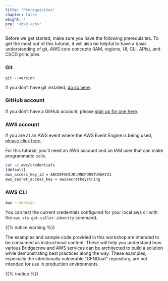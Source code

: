 ```yaml
---
title: "Prerequisites"
chapter: false
weight: 4
pre: "<b>3 </b>"
---
```


Before we get started, make sure you have the following prerequisites. To get the most out of this tutorial, it will also be helpful to have a basic understanding of git, AWS core concepts (IAM, regions, UI, CLI, APIs), and CI/CD principles.

### Git
```
git --version
```
If you don’t have git installed, [do so here](https://git-scm.com/book/en/v2/Getting-Started-Installing-Git/).

### GitHub account

If you don’t have a GitHub account, please [sign up for one here](https://github.com/join).


### AWS account

If you are at an AWS event where the AWS Event Engine is being used, [please click here.](./699_event_engine.html)

For this tutorial, you’ll need an AWS account and an IAM user that can make programmatic calls.

```bash
cat ~/.aws/credentials
[default]
aws_access_key_id = ABCDEFGHIJKLMNOPQRSTUVWXYZ1
aws_secret_access_key = awssecretkeystring
```

### AWS CLI

```bash
aws --version
```
You can test the current credentials configured for your local aws cli with the `aws sts get-caller-identity` command.


{{% notice warning %}}
<p style='text-align: left;'>
The examples and sample code provided in this workshop are intended to be consumed as instructional content. These will help you understand how various Bridgecrew and AWS services can be architected to build a solution while demonstrating best practices along the way. These examples, especially the intentionally vulnerable "CFNGoat" repository, are not intended for use in production environments.
</p>
{{% /notice %}}





